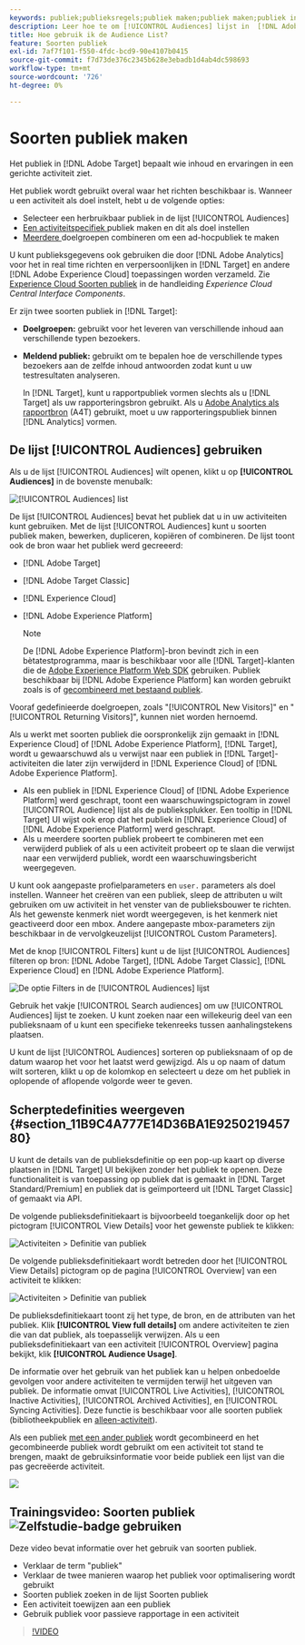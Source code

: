 ```yaml
---
keywords: publiek;publieksregels;publiek maken;publiek maken;publiek instellen;publiek rapporteren;publiek rapporteren;segment;aangepaste profielparameters;publieksdefinitie;publiekslijst
description: Leer hoe te om [!UICONTROL Audiences] lijst in  [!DNL Adobe Target] te gebruiken.
title: Hoe gebruik ik de Audience List?
feature: Soorten publiek
exl-id: 7af7f101-f550-4fdc-bcd9-90e4107b0415
source-git-commit: f7d73de376c2345b628e3ebadb1d4ab4dc598693
workflow-type: tm+mt
source-wordcount: '726'
ht-degree: 0%

---
```


# Soorten publiek maken

Het publiek in [!DNL Adobe Target] bepaalt wie inhoud en ervaringen in een gerichte activiteit ziet.

Het publiek wordt gebruikt overal waar het richten beschikbaar is. Wanneer u een activiteit als doel instelt, hebt u de volgende opties:

* Selecteer een herbruikbaar publiek in de lijst [!UICONTROL Audiences]
* [Een activiteitspecifiek ](/help/c-target/creating-activity-only-audience.md) publiek maken en dit als doel instellen
* [Meerdere ](/help/c-target/combining-multiple-audiences.md#concept_A7386F1EA4394BD2AB72399C225981E5) doelgroepen combineren om een ad-hocpubliek te maken

U kunt publieksgegevens ook gebruiken die door [!DNL Adobe Analytics] voor het in real time richten en verpersoonlijken in [!DNL Target] en andere [!DNL Adobe Experience Cloud] toepassingen worden verzameld. Zie [Experience Cloud Soorten publiek](https://experienceleague.adobe.com/docs/core-services/interface/audiences/audience-library.html) in de handleiding *Experience Cloud Central Interface Components*.

Er zijn twee soorten publiek in [!DNL Target]:

* **Doelgroepen:** gebruikt voor het leveren van verschillende inhoud aan verschillende typen bezoekers.
* **Meldend publiek:** gebruikt om te bepalen hoe de verschillende types bezoekers aan de zelfde inhoud antwoorden zodat kunt u uw testresultaten analyseren.

   In [!DNL Target], kunt u rapportpubliek vormen slechts als u [!DNL Target] als uw rapporteringsbron gebruikt. Als u [Adobe Analytics als rapportbron](/help/c-integrating-target-with-mac/a4t/a4t.md) (A4T) gebruikt, moet u uw rapporteringspubliek binnen [!DNL Analytics] vormen.

## De lijst [!UICONTROL Audiences] gebruiken

Als u de lijst [!UICONTROL Audiences] wilt openen, klikt u op **[!UICONTROL Audiences]** in de bovenste menubalk:

![[!UICONTROL Audiences] list](assets/audiences_list.png)

De lijst [!UICONTROL Audiences] bevat het publiek dat u in uw activiteiten kunt gebruiken. Met de lijst [!UICONTROL Audiences] kunt u soorten publiek maken, bewerken, dupliceren, kopiëren of combineren. De lijst toont ook de bron waar het publiek werd gecreeerd:

* [!DNL Adobe Target]
* [!DNL Adobe Target Classic]
* [!DNL Experience Cloud]
* [!DNL Adobe Experience Platform]

   >[!NOTE]
   >
   >De [!DNL Adobe Experience Platform]-bron bevindt zich in een bètatestprogramma, maar is beschikbaar voor alle [!DNL Target]-klanten die de [Adobe Experience Platform Web SDK](/help/c-implementing-target/c-implementing-target-for-client-side-web/aep-web-sdk.md) gebruiken. Publiek beschikbaar bij [!DNL Adobe Experience Platform] kan worden gebruikt zoals is of [gecombineerd met bestaand publiek](/help/c-target/combining-multiple-audiences.md).

Vooraf gedefinieerde doelgroepen, zoals &quot;[!UICONTROL New Visitors]&quot; en &quot;[!UICONTROL Returning Visitors]&quot;, kunnen niet worden hernoemd.

Als u werkt met soorten publiek die oorspronkelijk zijn gemaakt in [!DNL Experience Cloud] of [!DNL Adobe Experience Platform], [!DNL Target], wordt u gewaarschuwd als u verwijst naar een publiek in [!DNL Target]-activiteiten die later zijn verwijderd in [!DNL Experience Cloud] of [!DNL Adobe Experience Platform].

* Als een publiek in [!DNL Experience Cloud] of [!DNL Adobe Experience Platform] werd geschrapt, toont een waarschuwingspictogram in zowel [!UICONTROL Audience] lijst als de publieksplukker. Een tooltip in [!DNL Target] UI wijst ook erop dat het publiek in [!DNL Experience Cloud] of [!DNL Adobe Experience Platform] werd geschrapt.
* Als u meerdere soorten publiek probeert te combineren met een verwijderd publiek of als u een activiteit probeert op te slaan die verwijst naar een verwijderd publiek, wordt een waarschuwingsbericht weergegeven.

U kunt ook aangepaste profielparameters en `user.` parameters als doel instellen. Wanneer het creëren van een publiek, sleep de attributen u wilt gebruiken om uw activiteit in het venster van de publieksbouwer te richten. Als het gewenste kenmerk niet wordt weergegeven, is het kenmerk niet geactiveerd door een mbox. Andere aangepaste mbox-parameters zijn beschikbaar in de vervolgkeuzelijst [!UICONTROL Custom Parameters].

Met de knop [!UICONTROL Filters] kunt u de lijst [!UICONTROL Audiences] filteren op bron: [!DNL Adobe Target], [!DNL Adobe Target Classic], [!DNL Experience Cloud] en [!DNL Adobe Experience Platform].

![De optie Filters in de  [!UICONTROL Audiences] lijst](assets/filters.png)

Gebruik het vakje [!UICONTROL Search audiences] om uw [!UICONTROL Audiences] lijst te zoeken. U kunt zoeken naar een willekeurig deel van een publieksnaam of u kunt een specifieke tekenreeks tussen aanhalingstekens plaatsen.

U kunt de lijst [!UICONTROL Audiences] sorteren op publieksnaam of op de datum waarop het voor het laatst werd gewijzigd. Als u op naam of datum wilt sorteren, klikt u op de kolomkop en selecteert u deze om het publiek in oplopende of aflopende volgorde weer te geven.

## Scherptedefinities weergeven {#section_11B9C4A777E14D36BA1E925021945780}

U kunt de details van de publieksdefinitie op een pop-up kaart op diverse plaatsen in [!DNL Target] UI bekijken zonder het publiek te openen. Deze functionaliteit is van toepassing op publiek dat is gemaakt in [!DNL Target Standard/Premium] en publiek dat is geïmporteerd uit [!DNL Target Classic] of gemaakt via API.

De volgende publieksdefinitiekaart is bijvoorbeeld toegankelijk door op het pictogram [!UICONTROL View Details] voor het gewenste publiek te klikken:

![Activiteiten > Definitie van publiek](assets/audience_definition_list.png)

De volgende publieksdefinitiekaart wordt betreden door het [!UICONTROL View Details] pictogram op de pagina [!UICONTROL Overview] van een activiteit te klikken:

![Activiteiten > Definitie van publiek](assets/view-details-activity-overview.png)

De publieksdefinitiekaart toont zij het type, de bron, en de attributen van het publiek. Klik **[!UICONTROL View full details]** om andere activiteiten te zien die van dat publiek, als toepasselijk verwijzen. Als u een publieksdefinitiekaart van een activiteit [!UICONTROL Overview] pagina bekijkt, klik **[!UICONTROL Audience Usage]**.

De informatie over het gebruik van het publiek kan u helpen onbedoelde gevolgen voor andere activiteiten te vermijden terwijl het uitgeven van publiek. De informatie omvat [!UICONTROL Live Activities], [!UICONTROL Inactive Activities], [!UICONTROL Archived Activities], en [!UICONTROL Syncing Activities]. Deze functie is beschikbaar voor alle soorten publiek (bibliotheekpubliek en [alleen-activiteit](/help/c-target/creating-activity-only-audience.md#concept_A6BADCF530ED4AE1852E677FEBE68483)).

Als een publiek [met een ander publiek](/help/c-target/combining-multiple-audiences.md) wordt gecombineerd en het gecombineerde publiek wordt gebruikt om een activiteit tot stand te brengen, maakt de gebruiksinformatie voor beide publiek een lijst van die pas gecreëerde activiteit.

![](assets/audience_definition_list_usage.png)

<!--The following audience definition card is for an audience imported from the Adobe Experience Cloud. In this instance, the audience was imported from Adobe Audience Manager (AAM).

![Usage tab on Audience Definition card](assets/audience_definition_mc.png)

The following details are available for these imported audience types:

| Audience Type | Details |
|--- |--- |
|Mobile audience|Marketing Name, Vendor, and Model.<br>The `matches | does not match` operator displays instead of `equals | does not equal`<br>![Imported Mobile Audience](/help/c-target/c-audiences/assets/imported_mobile_audience.png).|
|Visitor-behavior audience|**user.categoryAffinity:** `categoryAffinity` with `FAVORITE` parameter.<br>![Imported Category Affinity](/help/c-target/c-audiences/assets/imported_category_affinity.png)<br>**Monitoring:** Monitoring service equals true.<br>**No Monitoring Service:** Monitoring service equals false.<br>![Imported Monitoring](/help/c-target/c-audiences/assets/imported_monitoring.png)|
|Audiences using the NOT operator|**Single Rule:** Target displays the audience in the format `[All Visitor AND [NOT [rule]`. Single NOT rule displays with AND with `AllVisitor` audience.<br>![Imported Not Audience](/help/c-target/c-audiences/assets/imported_not_audience.png)|

Keep the following points in mind as you work with imported audiences:

* Expression target audiences are no longer supported in Target Standard/Premium. 
* Target Standard/Premium does not support some deprecated audiences or has improved operators for ease of use. Because of this, the definition of an imported audience, although working as per definition, does not mean that same is now available for creation in the Standard/Premium interface. For example, Social Audiences are visible with their rules but Target Standard/Premium does not allow social audiences to be created.-->

## Trainingsvideo: Soorten publiek ![Zelfstudie-badge](/help/assets/tutorial.png) gebruiken

Deze video bevat informatie over het gebruik van soorten publiek.

* Verklaar de term &quot;publiek&quot;
* Verklaar de twee manieren waarop het publiek voor optimalisering wordt gebruikt
* Soorten publiek zoeken in de lijst Soorten publiek
* Een activiteit toewijzen aan een publiek
* Gebruik publiek voor passieve rapportage in een activiteit

>[!VIDEO](https://video.tv.adobe.com/v/17398)
